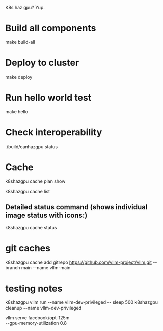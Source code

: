 K8s haz gpu? Yup.

# Build all components
make build-all

# Deploy to cluster  
make deploy

# Run hello world test
make hello

# Check interoperability
./build/canhazgpu status


# Cache

k8shazgpu cache plan show

k8shazgpu cache list

## Detailed status command (shows individual image status with icons:)
k8shazgpu cache status 

# git caches

k8shazgpu cache add gitrepo https://github.com/vllm-project/vllm.git --branch main --name vllm-main

# testing notes
k8shazgpu vllm run --name vllm-dev-privileged -- sleep 500
k8shazgpu cleanup --name vllm-dev-privileged

vllm serve facebook/opt-125m \
  --gpu-memory-utilization 0.8
